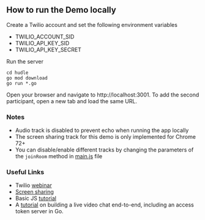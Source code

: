 ## How to run the Demo locally

Create a Twilio account and set the following environment variables

- TWILIO_ACCOUNT_SID
- TWILIO_API_KEY_SID
- TWILIO_API_KEY_SECRET

Run the server
```shell
cd hudle
go mod download
go run *.go
```

Open your browser and navigate to http://localhost:3001. To add the second participant, open a new tab and load the same URL.

### Notes

- Audio track is disabled to prevent echo when running the app locally
- The screen sharing track for this demo is only implemented for Chrome 72+
- You can disable/enable different tracks by changing the parameters of the `joinRoom` method in [main.js](./public/main.js) file


### Useful Links

- Twilio [webinar](https://ahoy.twilio.com/devgen_webinar_programmable_video_uplevel_NAMER-1-ty?_ga=2.251373249.618135879.1678331949-326799730.1678057582)
- [Screen sharing](https://www.twilio.com/docs/video/screen-capture-chrome)
- Basic JS [tutorial](https://www.twilio.com/docs/video/tutorials/get-started-with-twilio-video-node-express-frontend)
- A [tutorial](https://www.twilio.com/blog/use-svelte-and-go-build-video-chat-app) on building a live video chat end-to-end, including an access token server in Go.